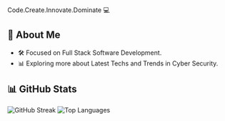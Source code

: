 Code.Create.Innovate.Dominate 💻

## 🚀 About Me
- 🛠️ Focused on Full Stack Software Development.
- 📊 Exploring more about Latest Techs and Trends in Cyber Security.

## 📊 GitHub Stats
![GitHub Streak](https://github-readme-stats.vercel.app/api?username=Sajjal-Malik&show_icons=true&theme=dark)
![Top Languages](https://github-readme-stats.vercel.app/api/top-langs/?username=Sajjal-Malik&layout=compact)
